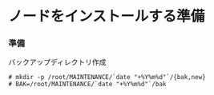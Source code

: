 <!--
************************************************************
Hadoopインストール手順
参照元: http://www.kkaneko.com/rinkou/cloudcomputing/hadoopinstall.html
        http://codesfusion.blogspot.jp/2013/10/setup-hadoop-2x-220-on-ubuntu.html?m=1
Copyright (c) Takehiko OGASAWARA 2014 All Rights Reserved.
************************************************************
-->

# ノードをインストールする準備

### 準備
バックアップディレクトリ作成
```
# mkdir -p /root/MAINTENANCE/`date "+%Y%m%d"`/{bak,new}
# BAK=/root/MAINTENANCE/`date "+%Y%m%d"`/bak
```

